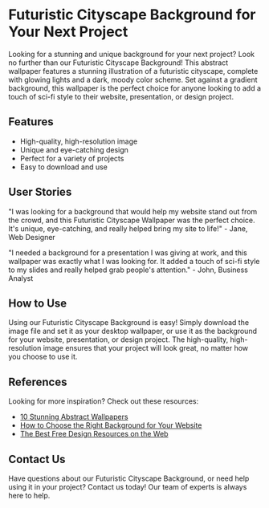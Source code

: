 <!--font:Playfair Display-->

# Futuristic Cityscape Background for Your Next Project

Looking for a stunning and unique background for your next project? Look no further than our Futuristic Cityscape Background! This abstract wallpaper features a stunning illustration of a futuristic cityscape, complete with glowing lights and a dark, moody color scheme. Set against a gradient background, this wallpaper is the perfect choice for anyone looking to add a touch of sci-fi style to their website, presentation, or design project.

## Features

- High-quality, high-resolution image
- Unique and eye-catching design
- Perfect for a variety of projects
- Easy to download and use

## User Stories

"I was looking for a background that would help my website stand out from the crowd, and this Futuristic Cityscape Wallpaper was the perfect choice. It's unique, eye-catching, and really helped bring my site to life!" - Jane, Web Designer

"I needed a background for a presentation I was giving at work, and this wallpaper was exactly what I was looking for. It added a touch of sci-fi style to my slides and really helped grab people's attention." - John, Business Analyst

## How to Use

Using our Futuristic Cityscape Background is easy! Simply download the image file and set it as your desktop wallpaper, or use it as the background for your website, presentation, or design project. The high-quality, high-resolution image ensures that your project will look great, no matter how you choose to use it.

## References

Looking for more inspiration? Check out these resources:

- [10 Stunning Abstract Wallpapers](#)
- [How to Choose the Right Background for Your Website](#)
- [The Best Free Design Resources on the Web](#)

## Contact Us

Have questions about our Futuristic Cityscape Background, or need help using it in your project? Contact us today! Our team of experts is always here to help.

<!--

Write me content for website with wallpaper which alt text is:

"A wallpaper featuring an abstract illustration of a futuristic cityscape, with glowing lights and a dark and moody color scheme, set against a gradient background."

The name/title of the page should not be 1:1 copy of the alt text but rather a real content of the website which is using this wallpaper.

- Use markdown format 
- Start with heading
- Heading should be short and concise
- The content should look like a real website 
- The website should not be about the wallpaper, wallpaper is just a related background
- Heading should be contain work "wallpaper" or "background"
- Include real sections like references, contact, user stories, etc. use things relevant to the page purpose.
- Feel free to use structure like headings, bullets, numbering, blockquotes, paragraphs, horizontal lines, etc.
- You can use formatting like bold or _italic_
- You can include UTF-8 emojis
- Links should be only #hash anchors (and you can refer to the document itself)
- Do not include images


---


# Futuristic Cityscape Background for Your Next Project

Looking for a stunning and unique background for your next project? Look no further than our Futuristic Cityscape Background! This abstract wallpaper features a stunning illustration of a futuristic cityscape, complete with glowing lights and a dark, moody color scheme. Set against a gradient background, this wallpaper is the perfect choice for anyone looking to add a touch of sci-fi style to their website, presentation, or design project.

## Features

- High-quality, high-resolution image
- Unique and eye-catching design
- Perfect for a variety of projects
- Easy to download and use

## User Stories

"I was looking for a background that would help my website stand out from the crowd, and this Futuristic Cityscape Wallpaper was the perfect choice. It's unique, eye-catching, and really helped bring my site to life!" - Jane, Web Designer

"I needed a background for a presentation I was giving at work, and this wallpaper was exactly what I was looking for. It added a touch of sci-fi style to my slides and really helped grab people's attention." - John, Business Analyst

## How to Use

Using our Futuristic Cityscape Background is easy! Simply download the image file and set it as your desktop wallpaper, or use it as the background for your website, presentation, or design project. The high-quality, high-resolution image ensures that your project will look great, no matter how you choose to use it.

## References

Looking for more inspiration? Check out these resources:

- [10 Stunning Abstract Wallpapers](#)
- [How to Choose the Right Background for Your Website](#)
- [The Best Free Design Resources on the Web](#)

## Contact Us

Have questions about our Futuristic Cityscape Background, or need help using it in your project? Contact us today! Our team of experts is always here to help.

-->
